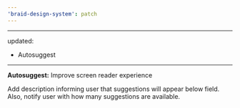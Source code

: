 ```yaml
---
'braid-design-system': patch
---
```


---
updated:
  - Autosuggest 
---

**Autosuggest:** Improve screen reader experience

Add description informing user that suggestions will appear below field. Also, notify user with how many suggestions are available.


